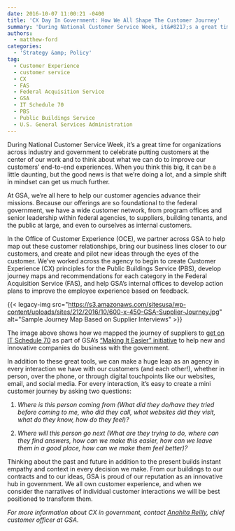 ```yaml
---
date: 2016-10-07 11:00:21 -0400
title: 'CX Day In Government: How We All Shape The Customer Journey'
summary: 'During National Customer Service Week, it&#8217;s a great time for organizations across industry and government to celebrate putting customers at the center of our work and to think about what we can do to improve our customers&rsquo; end-to-end experiences. When you think this big, it can be a little daunting, but the good news is'
authors:
  - matthew-ford
categories:
  - 'Strategy &amp; Policy'
tag:
  - Customer Experience
  - customer service
  - CX
  - FAS
  - Federal Acquisition Service
  - GSA
  - IT Schedule 70
  - PBS
  - Public Buildings Service
  - U.S. General Services Administration
---
```


During National Customer Service Week, it&#8217;s a great time for organizations across industry and government to celebrate putting customers at the center of our work and to think about what we can do to improve our customers’ end-to-end experiences. When you think this big, it can be a little daunting, but the good news is that we&#8217;re doing a lot, and a simple shift in mindset can get us much further.

At GSA, we&#8217;re all here to help our customer agencies advance their missions. Because our offerings are so foundational to the federal government, we have a wide customer network, from program offices and senior leadership within federal agencies, to suppliers, building tenants, and the public at large, and even to ourselves as internal customers.

In the Office of Customer Experience (OCE), we partner across GSA to help map out these customer relationships, bring our business lines closer to our customers, and create and pilot new ideas through the eyes of the customer. We&#8217;ve worked across the agency to begin to create Customer Experience (CX) principles for the Public Buildings Service (PBS), develop journey maps and recommendations for each category in the Federal Acquisition Service (FAS), and help GSA’s internal offices to develop action plans to improve the employee experience based on feedback.

{{< legacy-img src="https://s3.amazonaws.com/sitesusa/wp-content/uploads/sites/212/2016/10/600-x-450-GSA-Supplier-Journey.jpg" alt="Sample Journey Map Based on Supplier Interviews" >}}

The image above shows how we mapped the journey of suppliers to [get on IT Schedule 70](http://www.gsa.gov/schedule70roadmap) as part of GSA’s [“Making It Easier” initiative](https://gsablogs.gsa.gov/gsablog/2016/04/06/gsa-making-it-easier-for-suppliers-to-do-business-with-the-government/) to help new and innovative companies do business with the government.

In addition to these great tools, we can make a huge leap as an agency in every interaction we have with our customers (and each other!), whether in person, over the phone, or through digital touchpoints like our websites, email, and social media. For every interaction, it’s easy to create a mini customer journey by asking two questions:

  1. _Where is this person coming from (What did they do/have they tried before coming to me, who did they call, what websites did they visit, what do they know, how do they feel)?_

<ol start="2">
  <li>
    <i>Where will this person go next (What are they trying to do, where can they find answers, how can we make this easier, how can we leave them in a good place, how can we make them feel better)?</i>
  </li>
</ol>

Thinking about the past and future in addition to the present builds instant empathy and context in every decision we make. From our buildings to our contracts and to our ideas, GSA is proud of our reputation as an innovative hub in government. We all own customer experience, and when we consider the narratives of individual customer interactions we will be best positioned to transform them.

_For more information about CX in government, contact [Anahita Reilly](mailto:anahita.reilly@gsa.gov), chief customer officer at GSA._